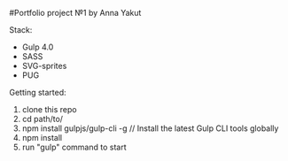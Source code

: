 #Portfolio project №1 by Anna Yakut

Stack:
 - Gulp 4.0
 - SASS
 - SVG-sprites
 - PUG
 
Getting started:

1. clone this repo
2. cd path/to/
3. npm install gulpjs/gulp-cli -g  // Install the latest Gulp CLI tools globally
4. npm install
6. run "gulp" command to start
